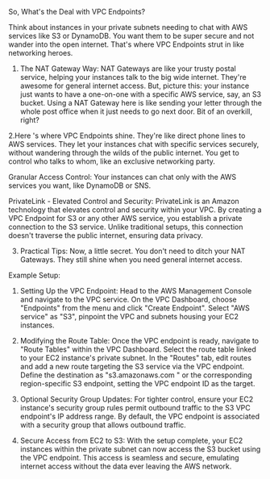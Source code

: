 So, What's the Deal with VPC Endpoints?

Think about instances in your private subnets needing to chat with AWS services like S3 or DynamoDB. You want them to be super secure and not wander into the open internet. That's where VPC Endpoints strut in like networking heroes.

1. The NAT Gateway Way: NAT Gateways are like your trusty postal service, helping your instances talk to the big wide internet. They're awesome for general internet access. But, picture this: your instance just wants to have a one-on-one with a specific AWS service, say, an S3 bucket. Using a NAT Gateway here is like sending your letter through the whole post office when it just needs to go next door. Bit of an overkill, right?

2.Here
's where VPC Endpoints shine. They're like direct phone lines to AWS services. They let your instances chat with specific services securely, without wandering through the wilds of the public internet. You get to control who talks to whom, like an exclusive networking party.

Granular Access Control: Your instances can chat only with the AWS services you want, like DynamoDB or SNS.

PrivateLink - Elevated Control and Security:
PrivateLink is an Amazon technology that elevates control and security within your VPC. By creating a VPC Endpoint for S3 or any other AWS service, you establish a private connection to the S3 service. Unlike traditional setups, this connection doesn't traverse the public internet, ensuring data privacy.

3. Practical Tips: Now, a little secret. You don't need to ditch your NAT Gateways. They still shine when you need general internet access.

Example Setup:

1. Setting Up the VPC Endpoint: Head to the AWS Management Console and navigate to the VPC service. On the VPC Dashboard, choose "Endpoints" from the menu and click "Create Endpoint". Select "AWS service" as "S3", pinpoint the VPC and subnets housing your EC2 instances.

2. Modifying the Route Table: Once the VPC endpoint is ready, navigate to "Route Tables" within the VPC Dashboard. Select the route table linked to your EC2 instance's private subnet. In the "Routes" tab, edit routes and add a new route targeting the S3 service via the VPC endpoint. Define the destination as "s3.amazonaws.com
" or the corresponding region-specific S3 endpoint, setting the VPC endpoint ID as the target.

3. Optional Security Group Updates: For tighter control, ensure your EC2 instance's security group rules permit outbound traffic to the S3 VPC endpoint's IP address range. By default, the VPC endpoint is associated with a security group that allows outbound traffic.

4. Secure Access from EC2 to S3: With the setup complete, your EC2 instances within the private subnet can now access the S3 bucket using the VPC endpoint. This access is seamless and secure, emulating internet access without the data ever leaving the AWS network.
